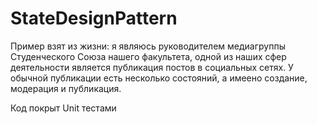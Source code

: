 # StateDesignPattern
Пример взят из жизни: я являюсь руководителем медиагруппы Студенческого Союза нашего факультета, одной из наших сфер деятельности является публикация постов в социальных сетях. У обычной публикации есть несколько состояний, а имеено создание, модерация и публикация. 

Код покрыт Unit тестами
